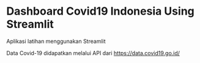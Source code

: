# Dashboard Covid19 Indonesia Using Streamlit

Aplikasi latihan menggunakan Streamlit

Data Covid-19 didapatkan melalui API dari https://data.covid19.go.id/
